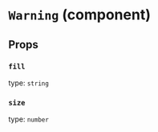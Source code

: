 `Warning` (component)
=====================



Props
-----

### `fill`

type: `string`


### `size`

type: `number`

